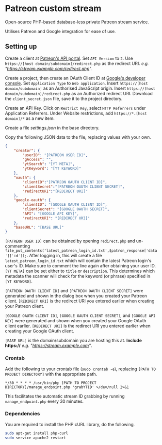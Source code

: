# Patreon custom stream

Open-source PHP-based database-less private Patreon stream service.

Utilises Patreon and Google integration for ease of use.

## Setting up

Create a client at [Patreon's API portal](https://www.patreon.com/portal/registration/register-clients).
Set `API Version` to `2`.
Use `https://[host domain/subdomain]/redirect.php` as the redirect URI.
_e.g. "https://stream.example.com/redirect.php"_.

Create a project, then create an OAuth Client ID at [Google's developer console](https://console.developers.google.com/apis/dashboard).
Set `Application Type` to `Web application`.
Insert `https://[host domain/subdomain]` as an Authorised JavaScript origin.
Insert `https://[host domain/subdomain]/redirect.php` as an Authorized redirect URI.
Download the `client_secret.json` file, save it to the project directory.

Create an API Key.
Click on `Restrict Key`, select `HTTP Referrers` under Application Referrers. 
Under Website restrictions, add `https://*.[host domain]/*` as a new item.


Create a file *settings.json* in the base directory.

Copy the following JSON data to the file, replacing values with your own.

```JSON
{
    "creator": {
        "userID": "[PATREON USER ID]",
        "gAccess": "",
        "ytSearch": "[YT META]",
        "ytKeyword": "[YT KEYWORD]"
    },
    "oauth": {
        "clientID":"[PATREON OAUTH CLIENT ID]",
        "clientSecret":"[PATREON OAUTH CLIENT SECRET]",
        "redirectURI":"[REDIRECT URI]"
    },
    "google-oauth": {
        "clientID": "[GOOGLE OAUTH CLIENT ID]",
        "clientSecret": "[GOOGLE OAUTH SECRET]",
        "API": "[GOOGLE API KEY]",
        "redirectURI": "[REDIRECT URI]"
    },
    "baseURL": "[BASE URL]"
}
```
`[PATREON USER ID]` can be obtained by opening `redirect.php` and un-commenting `file_put_contents('latest_patreon_login_id.txt',$patron_response['data']['id']);`. After logging in, this will create a file `latest_patreon_login_id.txt` which will contain the latest Patreon login's user's ID. Make sure to comment the line again after obtaining your user ID.
`[YT META]` can be set either to `title` or `description`. This determines which metadata the scanner will check for the keyword (or phrase) specified in `[YT KEYWORD]`.

`[PATREON OAUTH CLIENT ID]` and `[PATREON OAUTH CLIENT SECRET]` were generated and shown in the dialog box when you created your Patreon client. 
`[REDIRECT URI]` is the redirect URI you entered earlier when creating your Patreon client.

`[GOOGLE OAUTH CLIENT ID]`, `[GOOGLE OAUTH CLIENT SECRET]`, and `[GOOGLE API KEY]` were generated and shown when you created your Google OAuth client earlier. 
`[REDIRECT URI]` is the redirect URI you entered earlier when creating your Google OAuth client.

`[BASE URL]` is the domain/subdomain you are hosting this at. **Include https://** 
_e.g. "https://stream.example.com"_.

### Crontab

Add the following to your crontab file (`sudo crontab -e`), replacing `[PATH TO PROJECT DIRECTORY]` with the appropriate path.

`*/30 * * * * /usr/bin/php [PATH TO PROJECT DIRECTORY]/manage_endpoint.php 'grabYTID' >/dev/null 2>&1`

This facilitates the automatic stream ID grabbing by running `manage_endpoint.php` every 30 minutes.


### Dependencies

You are required to install the PHP cURL library, do the following.
```sh
sudo apt-get install php-curl
sudo service apache2 restart
```
